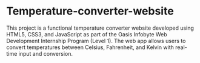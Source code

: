 # Temperature-converter-website
This project is a functional temperature converter website developed using HTML5, CSS3, and JavaScript as part of the Oasis Infobyte Web Development Internship Program (Level 1). The web app allows users to convert temperatures between Celsius, Fahrenheit, and Kelvin with real-time input and conversion.
